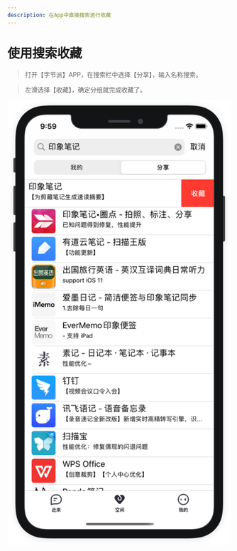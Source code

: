```yaml
---
description: 在App中直接搜索进行收藏
---
```


# 使用搜索收藏

> 打开【字节派】APP，在搜索栏中选择【分享】，输入名称搜索。

> 左滑选择【收藏】，确定分组就完成收藏了。

![](../.gitbook/assets/app-nei-sou-suo-shou-cang.png)



